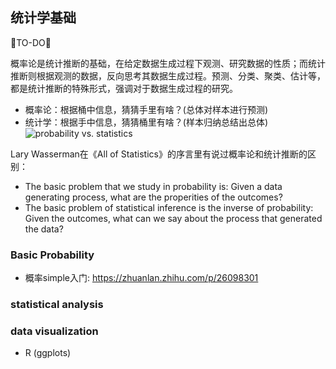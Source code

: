 ## 统计学基础
🐘TO-DO🐘

概率论是统计推断的基础，在给定数据生成过程下观测、研究数据的性质；而统计推断则根据观测的数据，反向思考其数据生成过程。预测、分类、聚类、估计等，都是统计推断的特殊形式，强调对于数据生成过程的研究。
* 概率论：根据桶中信息，猜猜手里有啥？(总体对样本进行预测)
* 统计学：根据手中信息，猜猜桶里有啥？(样本归纳总结出总体)
![probability vs. statistics](http://www.ligene.cn/images/book/probability-statistics.jpg)

Lary Wasserman在《All of Statistics》的序言里有说过概率论和统计推断的区别：
* The basic problem that we study in probability is: Given a data generating process, what are the properities of the outcomes?
* The basic problem of statistical inference is the inverse of probability: Given the outcomes, what can we say about the process that generated the data?



### Basic Probability
* 概率simple入门: https://zhuanlan.zhihu.com/p/26098301

### statistical analysis

### data visualization
* R (ggplots)

